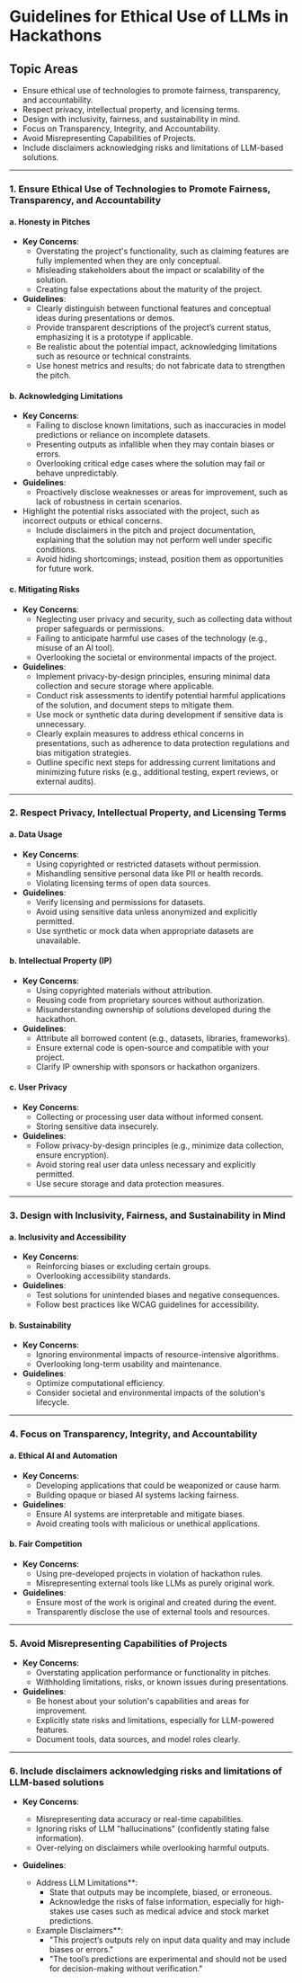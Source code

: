 # **Guidelines for Ethical Use of LLMs in Hackathons**

## **Topic Areas**
- Ensure ethical use of technologies to promote fairness, transparency, and accountability.
- Respect privacy, intellectual property, and licensing terms.
- Design with inclusivity, fairness, and sustainability in mind.
- Focus on Transparency, Integrity, and Accountability.
- Avoid Misrepresenting Capabilities of Projects.
- Include disclaimers acknowledging risks and limitations of LLM-based solutions.

---

### **1. Ensure Ethical Use of Technologies to Promote Fairness, Transparency, and Accountability**

#### **a. Honesty in Pitches**
- **Key Concerns**:
  - Overstating the project's functionality, such as claiming features are fully implemented when they are only conceptual.
  - Misleading stakeholders about the impact or scalability of the solution.
  - Creating false expectations about the maturity of the project.
- **Guidelines**:
  - Clearly distinguish between functional features and conceptual ideas during presentations or demos.
  - Provide transparent descriptions of the project’s current status, emphasizing it is a prototype if applicable.
  - Be realistic about the potential impact, acknowledging limitations such as resource or technical constraints.
  - Use honest metrics and results; do not fabricate data to strengthen the pitch.

#### **b. Acknowledging Limitations**
- **Key Concerns**:
  - Failing to disclose known limitations, such as inaccuracies in model predictions or reliance on incomplete datasets.
  - Presenting outputs as infallible when they may contain biases or errors.
  - Overlooking critical edge cases where the solution may fail or behave unpredictably.
- **Guidelines**:
  - Proactively disclose weaknesses or areas for improvement, such as lack of robustness in certain scenarios.
- Highlight the potential risks associated with the project, such as incorrect outputs or ethical concerns.
  - Include disclaimers in the pitch and project documentation, explaining that the solution may not perform well under specific conditions.
  - Avoid hiding shortcomings; instead, position them as opportunities for future work.

#### **c. Mitigating Risks**
- **Key Concerns**:
  - Neglecting user privacy and security, such as collecting data without proper safeguards or permissions.
  - Failing to anticipate harmful use cases of the technology (e.g., misuse of an AI tool).
  - Overlooking the societal or environmental impacts of the project.
- **Guidelines**:
  - Implement privacy-by-design principles, ensuring minimal data collection and secure storage where applicable.
  - Conduct risk assessments to identify potential harmful applications of the solution, and document steps to mitigate them.
  - Use mock or synthetic data during development if sensitive data is unnecessary.
  - Clearly explain measures to address ethical concerns in presentations, such as adherence to data protection regulations and bias mitigation strategies.
  - Outline specific next steps for addressing current limitations and minimizing future risks (e.g., additional testing, expert reviews, or external audits).

---

### **2. Respect Privacy, Intellectual Property, and Licensing Terms**
#### **a. Data Usage**
- **Key Concerns**:
  - Using copyrighted or restricted datasets without permission.
  - Mishandling sensitive personal data like PII or health records.
  - Violating licensing terms of open data sources.
- **Guidelines**:
  - Verify licensing and permissions for datasets.
  - Avoid using sensitive data unless anonymized and explicitly permitted.
  - Use synthetic or mock data when appropriate datasets are unavailable.

#### **b. Intellectual Property (IP)**
- **Key Concerns**:
  - Using copyrighted materials without attribution.
  - Reusing code from proprietary sources without authorization.
  - Misunderstanding ownership of solutions developed during the hackathon.
- **Guidelines**:
  - Attribute all borrowed content (e.g., datasets, libraries, frameworks).
  - Ensure external code is open-source and compatible with your project.
  - Clarify IP ownership with sponsors or hackathon organizers.

#### **c. User Privacy**
- **Key Concerns**:
  - Collecting or processing user data without informed consent.
  - Storing sensitive data insecurely.
- **Guidelines**:
  - Follow privacy-by-design principles (e.g., minimize data collection, ensure encryption).
  - Avoid storing real user data unless necessary and explicitly permitted.
  - Use secure storage and data protection measures.

---

### **3. Design with Inclusivity, Fairness, and Sustainability in Mind**
#### **a. Inclusivity and Accessibility**
- **Key Concerns**:
  - Reinforcing biases or excluding certain groups.
  - Overlooking accessibility standards.
- **Guidelines**:
  - Test solutions for unintended biases and negative consequences.
  - Follow best practices like WCAG guidelines for accessibility.

#### **b. Sustainability**
- **Key Concerns**:
  - Ignoring environmental impacts of resource-intensive algorithms.
  - Overlooking long-term usability and maintenance.
- **Guidelines**:
  - Optimize computational efficiency.
  - Consider societal and environmental impacts of the solution's lifecycle.

---

### **4. Focus on Transparency, Integrity, and Accountability**
#### **a. Ethical AI and Automation**
- **Key Concerns**:
  - Developing applications that could be weaponized or cause harm.
  - Building opaque or biased AI systems lacking fairness.
- **Guidelines**:
  - Ensure AI systems are interpretable and mitigate biases.
  - Avoid creating tools with malicious or unethical applications.

#### **b. Fair Competition**
- **Key Concerns**:
  - Using pre-developed projects in violation of hackathon rules.
  - Misrepresenting external tools like LLMs as purely original work.
- **Guidelines**:
  - Ensure most of the work is original and created during the event.
  - Transparently disclose the use of external tools and resources.

---

### **5. Avoid Misrepresenting Capabilities of Projects**
- **Key Concerns**:
  - Overstating application performance or functionality in pitches.
  - Withholding limitations, risks, or known issues during presentations.
- **Guidelines**:
  - Be honest about your solution's capabilities and areas for improvement.
  - Explicitly state risks and limitations, especially for LLM-powered features.
  - Document tools, data sources, and model roles clearly.

---

### **6. Include disclaimers acknowledging risks and limitations of LLM-based solutions**
- **Key Concerns**:
  - Misrepresenting data accuracy or real-time capabilities.
  - Ignoring risks of LLM "hallucinations" (confidently stating false information).
  - Over-relying on disclaimers while overlooking harmful outputs.

- **Guidelines**:
  - Address LLM Limitations**:
    - State that outputs may be incomplete, biased, or erroneous.
    - Acknowledge the risks of false information, especially for high-stakes use cases such as medical advice and stock market predictions.
  - Example Disclaimers**:
    - "This project’s outputs rely on input data quality and may include biases or errors."
    - "The tool’s predictions are experimental and should not be used for decision-making without verification."
